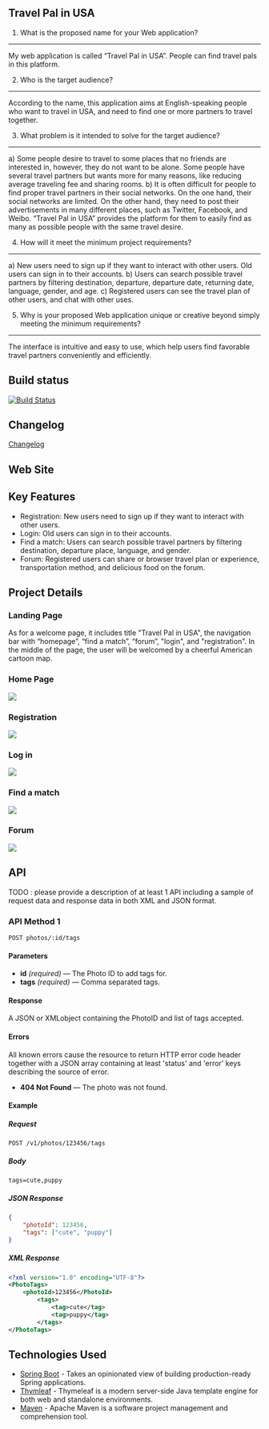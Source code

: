 ## Travel Pal in USA

1. What is the proposed name for your Web application?
---
My web application is called “Travel Pal in USA”. People can find travel pals in this platform.
  
2. Who is the target audience?
---
According to the name, this application aims at English-speaking people who want to travel in USA, and need to find one or more partners to travel together. 

3. What problem is it intended to solve for the target audience?
---
a)	Some people desire to travel to some places that no friends are interested in, however, they do not want to be alone. Some people have several travel partners but wants more for many reasons, like reducing average traveling fee and sharing rooms.
b)	It is often difficult for people to find proper travel partners in their social networks. On the one hand, their social networks are limited. On the other hand, they need to post their advertisements in many different places, such as Twitter, Facebook, and Weibo.  “Travel Pal in USA” provides the platform for them to easily find as many as possible people with the same travel desire. 

4. How will it meet the minimum project requirements?
---
a)	New users need to sign up if they want to interact with other users. Old users can sign in to their accounts.
b)	Users can search possible travel partners by filtering destination, departure, departure date, returning date, language, gender, and age.
c)	Registered users can see the travel plan of other users, and chat with other uses.

5. Why is your proposed Web application unique or creative beyond simply meeting the minimum requirements?
---
The interface is intuitive and easy to use, which help users find favorable travel partners conveniently and efficiently.


## Build status
[![Build Status](https://travis-ci.org/infsci2560sp17/full-stack-web-wenxxx.svg?branch=master)](https://travis-ci.org/infsci2560sp17/full-stack-web-wenxxx)

## Changelog

[Changelog](Changelog.md)

## Web Site

[](https://https://cryptic-sea-53580.herokuapp.com/)

## Key Features
* Registration: New users need to sign up if they want to interact with other users.
* Login: Old users can sign in to their accounts.
* Find a match: Users can search possible travel partners by filtering destination, departure place, language, and gender.
* Forum: Registered users can share or browser travel plan or experience, transportation method, and delicious food on the forum.

## Project Details

### Landing Page
As for a welcome page, it includes title "Travel Pal in USA", the navigation bar with “homepage”, “find a match”, “forum”, "login", and "registration".
In the middle of the page, the user will be welcomed by a cheerful American cartoon map.

### Home Page
![](https://github.com/infsci2560sp17/full-stack-web-wenxxx/blob/master/src/main/resources/public/images/Homepage.png)
### Registration
![](https://github.com/infsci2560sp17/full-stack-web-wenxxx/blob/master/src/main/resources/public/images/Register.png)
### Log in
![](https://github.com/infsci2560sp17/full-stack-web-wenxxx/blob/master/src/main/resources/public/images/Login.png)
### Find a match
![](https://github.com/infsci2560sp17/full-stack-web-wenxxx/blob/master/src/main/resources/public/images/Match.png)
### Forum
![](https://github.com/infsci2560sp17/full-stack-web-wenxxx/blob/master/src/main/resources/public/images/Forum.png)


## API

TODO : please provide a description of at least 1 API including a sample of request data and response data in both XML and JSON format.

### API Method 1

    POST photos/:id/tags

#### Parameters

- **id** _(required)_ — The Photo ID to add tags for.
- **tags** _(required)_ — Comma separated tags.

#### Response

A JSON or XMLobject containing the PhotoID and list of tags accepted.

#### Errors

All known errors cause the resource to return HTTP error code header together with a JSON array containing at least 'status' and 'error' keys describing the source of error.

- **404 Not Found** — The photo was not found.

#### Example

##### Request

    POST /v1/photos/123456/tags

##### Body

    tags=cute,puppy


##### JSON Response

```json
{
    "photoId": 123456,
    "tags": ["cute", "puppy"]
}
```

##### XML Response

```xml
<?xml version="1.0" encoding="UTF-8"?>
<PhotoTags>
    <photoId>123456</PhotoId>
        <tags>
            <tag>cute</tag>
            <tag>puppy</tag>
        </tags>
</PhotoTags>
```

## Technologies Used

- [Spring Boot](https://projects.spring.io/spring-boot/) - Takes an opinionated view of building production-ready Spring applications.
- [Thymleaf](http://www.thymeleaf.org/) - Thymeleaf is a modern server-side Java template engine for both web and standalone environments.
- [Maven](https://maven.apache.org/) - Apache Maven is a software project management and comprehension tool.